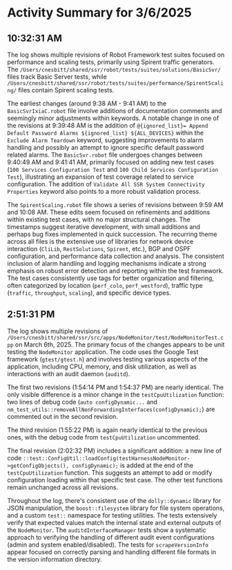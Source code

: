 # Activity Summary for 3/6/2025

## 10:32:31 AM
The log shows multiple revisions of Robot Framework test suites focused on performance and scaling tests, primarily using Spirent traffic generators.  The `/Users/cnesbitt/shared/ssr/robot/tests/suites/solutions/BasicSvr/` files track Basic Server tests, while `/Users/cnesbitt/shared/ssr/robot/tests/suites/performance/SpirentScaling/` files contain Spirent scaling tests.

The earliest changes (around 9:38 AM - 9:41 AM) to the `BasicSvrIxiaC.robot` file involve additions of documentation comments and seemingly minor adjustments within keywords.  A notable change in one of the revisions at  9:39:48 AM is the addition of `@{ignored_list}= Append Default Password Alarms ${ignored_list} ${ALL_DEVICES}` within the `Exclude Alarm Teardown` keyword, suggesting improvements to alarm handling and possibly an attempt to ignore specific default password related alarms. The `BasicSvr.robot` file undergoes changes between 9:40:49 AM and 9:41:41 AM, primarily focused on adding new test cases (`100 Services Configuration Test` and `100 Child Services Configuration Test`), illustrating an expansion of test coverage related to service configuration.  The addition of  `Validate All SSR System Connectivity Properties` keyword also points to a more robust validation process.


The `SpirentScaling.robot` file shows a series of revisions between 9:59 AM and 10:08 AM.  These edits seem focused on refinements and additions within existing test cases, with no major structural changes.  The timestamps suggest iterative development, with small additions and perhaps bug fixes implemented in quick succession. The recurring theme across all files is the extensive use of libraries for network device interaction (`CliLib`, `RestSolutions`, `Spirent`, etc.), BGP and OSPF configuration, and performance data collection and analysis.  The consistent inclusion of alarm handling and logging mechanisms indicate a strong emphasis on robust error detection and reporting within the test framework.  The test cases consistently use tags for better organization and filtering, often categorized by location (`perf_colo`, `perf_westford`), traffic type (`traffic`, `throughput`, `scaling`), and specific device types.


## 2:51:31 PM
The log shows multiple revisions of `/Users/cnesbitt/shared/ssr/src/apps/NodeMonitor/test/NodeMonitorTest.cpp` on March 6th, 2025.  The primary focus of the changes appears to be unit testing the `NodeMonitor` application.  The code uses the Google Test framework (`gtest/gtest.h`) and involves testing various aspects of the application, including CPU, memory, and disk utilization, as well as interactions with an audit daemon (`auditd`).

The first two revisions (1:54:14 PM and 1:54:37 PM) are nearly identical.  The only visible difference is a minor change in the `testCpuUtilization` function:  two lines of debug code (`auto configDynamic...` and `nm_test_utils::removeAllNonForwardingInterfaces(configDynamic);`) are commented out in the second revision.


The third revision (1:55:22 PM) is again nearly identical to the previous ones, with the debug code from `testCpuUtilization` uncommented.


The final revision (2:02:32 PM) includes a significant addition: a new line of code `::test::ConfigUtil::loadConfig(testHarnessNodeMonitor->getConfigObjects(), configDynamic);` is added at the end of the `testCpuUtilization` function. This suggests an attempt to add or modify configuration loading within that specific test case.  The other test functions remain unchanged across all revisions.


Throughout the log, there's consistent use of the `dolly::dynamic` library for JSON manipulation,  the `boost::filesystem` library for file system operations, and a custom `test::` namespace for testing utilities.  The tests extensively verify that expected values match the internal state and external outputs of the `NodeMonitor`.  The `auditdInterfaceManager` tests show a systematic approach to verifying the handling of different audit event configurations (admin and system enabled/disabled).  The tests for `scrapeVersionInfo` appear focused on correctly parsing and handling different file formats in the version information directory.
